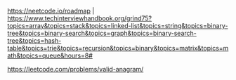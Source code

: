 https://neetcode.io/roadmap | https://www.techinterviewhandbook.org/grind75?topics=array&topics=stack&topics=linked-list&topics=string&topics=binary-tree&topics=binary-search&topics=graph&topics=binary-search-tree&topics=hash-table&topics=trie&topics=recursion&topics=binary&topics=matrix&topics=math&topics=queue&hours=8#

https://leetcode.com/problems/valid-anagram/